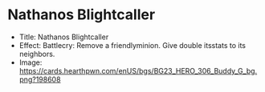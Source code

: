 # Nathanos Blightcaller
- Title:  Nathanos Blightcaller
- Effect:  Battlecry: Remove a friendlyminion. Give double itsstats to its neighbors.
- Image:  https://cards.hearthpwn.com/enUS/bgs/BG23_HERO_306_Buddy_G_bg.png?198608
